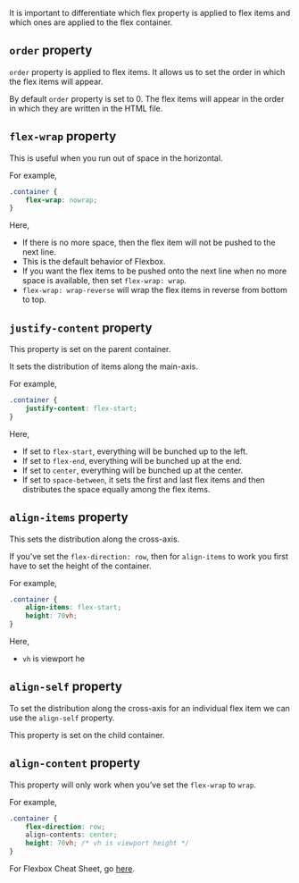 It is important to differentiate which flex property is applied to flex items and which ones are applied to the flex container.

## `order`  property

`order` property is applied to flex items. It allows us to set the order in which the flex items will appear.

By default `order` property is set to 0. The flex items will appear in the order in which they are written in the HTML file.

## `flex-wrap` property

This is useful when you run out of space in the horizontal.

For example,
```css
.container {
	flex-wrap: nowrap;
}
```

Here,
- If there is no more space, then the flex item will not be pushed to the next line.
- This is the default behavior of Flexbox.
- If you want the flex items to be pushed onto the next line when no more space is available, then set `flex-wrap: wrap`.
- `flex-wrap: wrap-reverse` will wrap the flex items in reverse from bottom to top.

## `justify-content` property

This property is set on the parent container.

It sets the distribution of items along the main-axis.

For example,
```css
.container {
	justify-content: flex-start;
}
```

Here,
- If set to `flex-start`, everything will be bunched up to the left.
- If set to `flex-end`, everything will be bunched up at the end.
- If set to `center`, everything will be bunched up at the center.
- If set to `space-between`, it sets the first and last flex items and then distributes the space equally among the flex items.

## `align-items` property

This sets the distribution along the cross-axis.

If you’ve set the `flex-direction: row`, then for `align-items` to work you first have to set the height of the container.

For example,
```css
.container {
	align-items: flex-start;
	height: 70vh;
}
```

Here,
- `vh` is viewport he

## `align-self` property

To set the distribution along the cross-axis for an individual flex item we can use the `align-self` property.

This property is set on the child container.

## `align-content` property

This property will only work when you’ve set the `flex-wrap` to `wrap`.

For example,
```css
.container {
	flex-direction: row;
	align-contents: center;
	height: 70vh; /* vh is viewport height */
}
```

For Flexbox Cheat Sheet, go [here](https://css-tricks.com/snippets/css/a-guide-to-flexbox/).